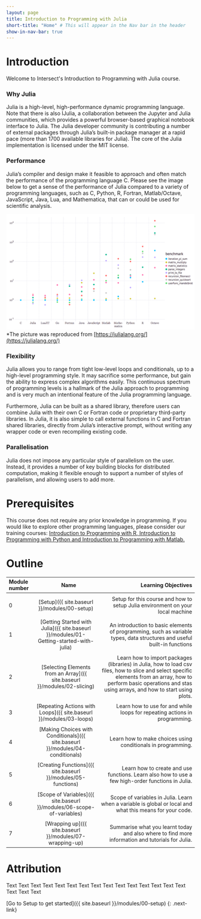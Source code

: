 ```yaml
---
layout: page
title: Introduction to Programming with Julia
short-title: "Home" # This will appear in the Nav bar in the header
show-in-nav-bar: true
---
```


<link rel="icon"  type="image/png"    href="https://www.intersect.org.au/docs/logo_intersect.gif">

# Introduction

Welcome to Intersect's Introduction to Programming with Julia course.

### Why Julia

Julia is a high-level, high-performance dynamic programming language. Note that there is also IJulia, a collaboration between the Jupyter and Julia communities, which provides a powerful browser-based graphical notebook interface to Julia. The Julia developer community is contributing a number of external packages through Julia’s built-in package manager at a rapid pace (more than 1700 available libraries for Julia). The core of the Julia implementation is licensed under the MIT license. 

### Performance

Julia’s compiler and design make it feasible to approach and often match the performance of the programming language C. Please see the image below to get a sense of the performance of Julia compared to a variety of programming languages, such as C, Python, R, Fortran, Matlab/Octave, JavaScript, Java, Lua, and Mathematica, that can or could be used for scientific analysis.

![Julia performance](images/julia_performance.png)
*The picture was reproduced from [https://julialang.org/](https://julialang.org/)

### Flexibility

Julia allows you to range from tight low-level loops and conditionals, up to a high-level programming style. It may sacrifice some performance, but gain the ability to express complex algorithms easily. This continuous spectrum of programming levels is a hallmark of the Julia approach to programming and is very much an intentional feature of the Julia programming language. 

Furthermore, Julia can be built as a shared library, therefore users can combine Julia with their own C or Fortran code or proprietary third-party libraries. In Julia, it is also simple to call external functions in C and Fortran shared libraries, directly from Julia’s interactive prompt, without writing any wrapper code or even recompiling existing code. 

### Parallelisation

Julia does not impose any particular style of parallelism on the user. Instead, it provides a number of key building blocks for distributed computation, making it flexible enough to support a number of styles of parallelism, and allowing users to add more.


# Prerequisites

This course does not require any prior knowledge in programming. If you would like to explore other programming languages, please consider our training courses: [Introduction to Programming with R, Introduction to Programming with Python and Introduction to Programming with Matlab.](https://intersect.org.au/energy/training)

# Outline

|Module number|&nbsp;&nbsp;&nbsp;&nbsp;Name|&nbsp;&nbsp;&nbsp;&nbsp;Learning Objectives|
|:--- |:---: |---: |
| | | |
|0|[Setup]({{ site.baseurl }}/modules/00-setup)|&nbsp;&nbsp;&nbsp;&nbsp;Setup for this course and how to setup Julia environment on your local machine|
| | | |
|1|[Getting Started with Julia]({{ site.baseurl }}/modules/01-Getting-started-with-julia)|&nbsp;&nbsp;&nbsp;&nbsp;An introduction to basic elements of programming, such as variable types, data structures and useful built-in functions|
| | | |
|2|[Selecting Elements from an Array]({{ site.baseurl }}/modules/02-slicing)|&nbsp;&nbsp;&nbsp;&nbsp;Learn how to import packages (libraries) in Julia, how to load csv files, how to slice and select specific elements from an array, how to perform basic operations and stas using arrays, and how to start using plots.|
| | | |
|3|[Repeating Actions with Loops]({{ site.baseurl }}/modules/03-loops)|&nbsp;&nbsp;&nbsp;&nbsp;Learn how to use for and while loops for repeating actions in programming.|
| | | |
|4|[Making Choices with Conditionals]({{ site.baseurl }}/modules/04-conditionals)|&nbsp;&nbsp;&nbsp;&nbsp;Learn how to make choices using conditionals in programming.|
| | | |
|5|[Creating Functions]({{ site.baseurl }}/modules/05-functions)|&nbsp;&nbsp;&nbsp;&nbsp;Learn how to create and use functions. Learn also how to use a few high-order functions in Julia.|
| | | |
|6|[Scope of Variables]({{ site.baseurl }}/modules/06-scope-of-variables)|&nbsp;&nbsp;&nbsp;&nbsp;Scope of variables in Julia. Learn when a variable is global or local and what this means for your code.|
| | | |
|7|[Wrapping up]({{ site.baseurl }}/modules/07-wrapping-up)|&nbsp;&nbsp;&nbsp;&nbsp;Summarise what you learnt today and also where to find more information and tutorials for Julia.|       



# Attribution

Text Text Text Text Text Text Text Text Text Text Text Text Text Text Text Text Text Text 

[Go to Setup to get started]({{ site.baseurl }}/modules/00-setup)
{: .next-link}
